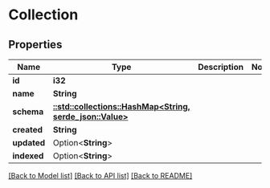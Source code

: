 # Collection

## Properties

Name | Type | Description | Notes
------------ | ------------- | ------------- | -------------
**id** | **i32** |  | 
**name** | **String** |  | 
**schema** | [**::std::collections::HashMap<String, serde_json::Value>**](serde_json::Value.md) |  | 
**created** | **String** |  | 
**updated** | Option<**String**> |  | 
**indexed** | Option<**String**> |  | 

[[Back to Model list]](../README.md#documentation-for-models) [[Back to API list]](../README.md#documentation-for-api-endpoints) [[Back to README]](../README.md)


